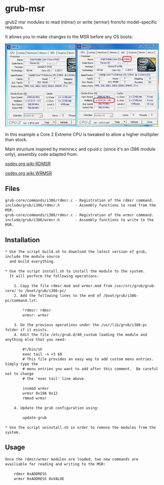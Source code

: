 # grub-msr
grub2 msr modules to read (rdmsr) or write (wrmsr) from/to model-specific registers.

It allows you to make changes to the MSR before any OS boots:

![CPU-Z comparison](https://github.com/jesusdf/grub-msr/blob/master/cpuz.jpg?raw=true "CPU-Z comparison")

In this example a Core 2 Extreme CPU is tweaked to allow a higher multiplier than stock.

Main structure inspired by memrw.c and cpuid.c (since it's an i386 module only), assembly code adapted from:

   [osdev.org wiki RDMSR](https://wiki.osdev.org/Inline_Assembly/Examples#RDMSR)
   
   [osdev.org wiki WRMSR](https://wiki.osdev.org/Inline_Assembly/Examples#WRMSR)

Files
-----

    grub-core/commands/i386/rdmsr.c	- Registration of the rdmsr command.
    include/grub/i386/rdmsr.h		- Assembly functions to read from the MSR.
    grub-core/commands/i386/rdmsr.c	- Registration of the wrmsr command.
    include/grub/i386/wrmsr.h		- Assembly functions to write to the MSR.

Installation
------------

    * Use the script build.sh to download the latest version of grub, include the module source 
      and build everything.
      
    * Use the script install.sh to install the module to the system.
      It will perform the following operations:
    
        1. Copy the file rdmsr.mod and wrmsr.mod from /usr/src/grub/grub-core/ to /boot/grub/i386-pc/
        2. Add the following lines to the end of /boot/grub/i386-pc/command.lst:
    
            *rdmsr: rdmsr
            wrmsr: wrmsr
        
        3. Do the previous operations under the /usr/lib/grub/i386-pc folder if it exists.
        4. Edit the file /etc/grub.d/40_custom loading the module and anything else that you need:
        
            #!/bin/sh
            exec tail -n +3 $0
            # This file provides an easy way to add custom menu entries.  Simply type the
            # menu entries you want to add after this comment.  Be careful not to change
            # the 'exec tail' line above.
            
            insmod wrmsr
            wrmsr 0x19A 0x12
            rmmod wrmsr
        
        4. Update the grub configuration using:
    
            update-grub

    * Use the script uninstall.sh in order to remove the modules from the system.

Usage
-----

    Once the rdmsr/wrmsr modules are loaded, two new commands are availiable for reading and writing to the MSR:

        rdmsr 0xADDRESS
        wrmsr 0xADDRESS 0xVALUE


